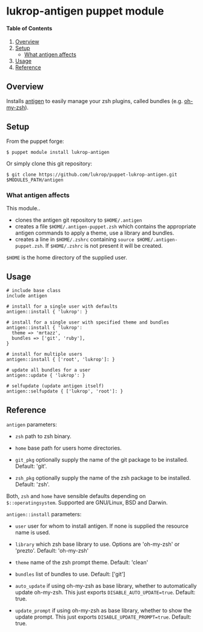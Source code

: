 # lukrop-antigen puppet module

#### Table of Contents

1. [Overview](#overview)
2. [Setup](#setup)
    * [What antigen affects](#what-antigen-affects)
3. [Usage](#usage)
4. [Reference](#reference)

## Overview
Installs [antigen](https://github.com/zsh-users/antigen) to easily manage your zsh plugins,
called bundles (e.g. [oh-my-zsh](https://github.com/robbyrussell/oh-my-zsh)).

## Setup

From the puppet forge:
```shell
$ puppet module install lukrop-antigen
```

Or simply clone this git repository:
```shell
$ git clone https://github.com/lukrop/puppet-lukrop-antigen.git $MODULES_PATH/antigen
```

### What antigen affects
This module..
* clones the antigen git repository to `$HOME/.antigen`
* creates a file `$HOME/.antigen-puppet.zsh` which contains the appropriate antigen commands
to apply a theme, use a library and bundles.
* creates a line in `$HOME/.zshrc` containing `source $HOME/.antigen-puppet.zsh`. If `$HOME/.zshrc`
is not present it will be created.

`$HOME` is the home directory of the supplied user.

## Usage
```puppet
# include base class
include antigen

# install for a single user with defaults
antigen::install { 'lukrop': }

# install for a single user with specified theme and bundles
antigen::install { 'lukrop':
  theme => 'mrtazz',
  bundles => ['git', 'ruby'],
}

# install for multiple users
antigen::install { ['root', 'lukrop']: }

# update all bundles for a user
antigen::update { 'lukrop': }

# selfupdate (update antigen itself)
antigen::selfupdate { ['lukrop', 'root']: }

```

## Reference
`antigen` parameters:

* `zsh` path to zsh binary.

* `home` base path for users home directories.

* `git_pkg` optionally supply the name of the git package to be installed. Default: 'git'.

* `zsh_pkg` optionally supply the name of the zsh package to be installed. Default: 'zsh'.



Both, `zsh` and `home` have sensible defaults depending on `$::operatingsystem`. Supported are GNU/Linux, BSD and Darwin.

`antigen::install` parameters:

* `user` user for whom to install antigen. If none is supplied the resource name is used.

* `library` which zsh base library to use. Options are 'oh-my-zsh' or 'prezto'. Default: 'oh-my-zsh'

* `theme` name of the zsh prompt theme. Default: 'clean'

* `bundles` list of bundles to use. Default: ['git']

* `auto_update` if using oh-my-zsh as base library, whether to automatically update oh-my-zsh. This just
  exports `DISABLE_AUTO_UPDATE=true`. Default: true.

* `update_prompt` if using oh-my-zsh as base library, whether to show the update prompt. This just exports
  `DISABLE_UPDATE_PROMPT=true`. Default: true.


